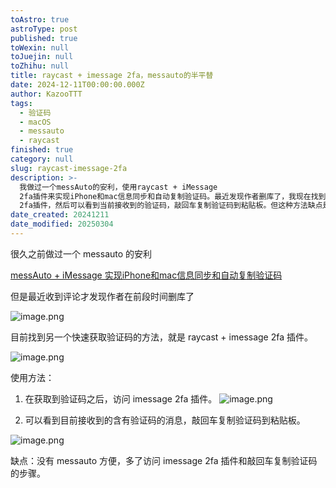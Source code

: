 ```yaml
---
toAstro: true
astroType: post
published: true
toWexin: null
toJuejin: null
toZhihu: null
title: raycast + imessage 2fa，messauto的半平替
date: 2024-12-11T00:00:00.000Z
author: KazooTTT
tags:
  - 验证码
  - macOS
  - messauto
  - raycast
finished: true
category: null
slug: raycast-imessage-2fa
description: >-
  我做过一个messAuto的安利，使用raycast + iMessage
  2fa插件来实现iPhone和mac信息同步和自动复制验证码。最近发现作者删库了，我现在找到了一种快速获取验证码的方法。使用方法是在获取到验证码之后访问iMessage
  2fa插件，然后可以看到当前接收到的验证码，敲回车复制验证码到粘贴板。但这种方法缺点是没有messAuto方便，多了额外的步骤。
date_created: 20241211
date_modified: 20250304
---
```


很久之前做过一个 messauto 的安利

[messAuto + iMessage 实现iPhone和mac信息同步和自动复制验证码](/posts/messauto-imessage-to-synchronize-iphone-and-mac-messages-and-automatically-copy-captchagraphic-bed-edition)

但是最近收到评论才发现作者在前段时间删库了

![image.png](<https://pictures.kazoottt.top/2024/12/20241211-20241211203702.png>)

目前找到另一个快速获取验证码的方法，就是 raycast + imessage 2fa 插件。

![image.png](<https://pictures.kazoottt.top/2024/12/20241211-20241211203735.png>)

使用方法：

1. 在获取到验证码之后，访问 imessage 2fa 插件。
   ![image.png](<https://pictures.kazoottt.top/2024/12/20241211-20241211204526.png>)

2. 可以看到目前接收到的含有验证码的消息，敲回车复制验证码到粘贴板。

![image.png](<https://pictures.kazoottt.top/2024/12/20241211-20241211204132.png>)

缺点：没有 messauto 方便，多了访问 imessage 2fa 插件和敲回车复制验证码的步骤。
